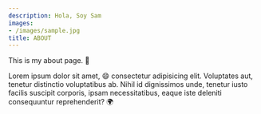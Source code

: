```yaml
---
description: Hola, Soy Sam
images:
- /images/sample.jpg
title: ABOUT
---
```



This is my about page. :wave:

Lorem ipsum dolor sit amet, :smile: consectetur adipisicing elit. Voluptates aut, tenetur distinctio voluptatibus ab. Nihil id dignissimos unde, tenetur iusto facilis suscipit corporis, ipsam necessitatibus, eaque iste deleniti consequuntur reprehenderit? :earth_africa: